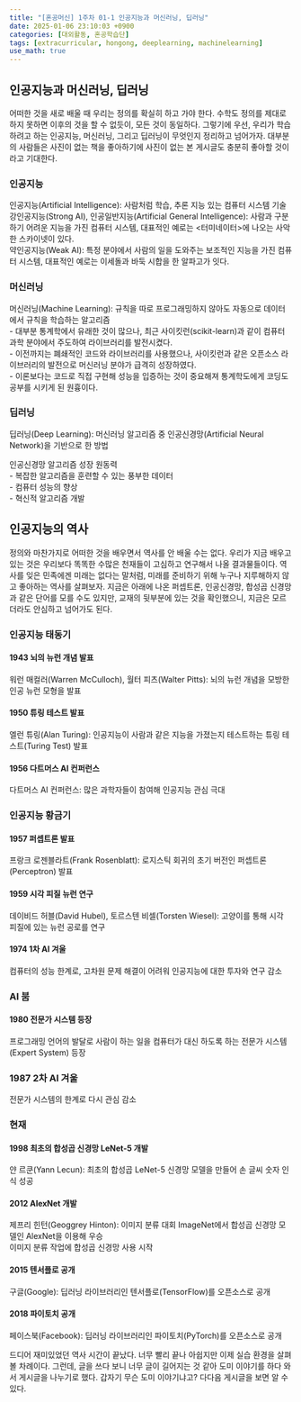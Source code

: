 ```yaml
---
title: "[혼공머신] 1주차 01-1 인공지능과 머신러닝, 딥러닝"
date: 2025-01-06 23:10:03 +0900
categories: [대외활동, 혼공학습단]
tags: [extracurricular, hongong, deeplearning, machinelearning]
use_math: true
---
```

## 인공지능과 머신러닝, 딥러닝
어떠한 것을 새로 배울 때 우리는 정의를 확실히 하고 가야 한다. 수학도 정의를 제대로 하지 못하면 이후의 것을 할 수 없듯이, 모든 것이 동일하다. 그렇기에 우선, 우리가 학습하려고 하는 인공지능, 머신러닝, 그리고 딥러닝이 무엇인지 정리하고 넘어가자. 대부분의 사람들은 사진이 없는 책을 좋아하기에 사진이 없는 본 게시글도 충분히 좋아할 것이라고 기대한다.

### 인공지능
인공지능(Artificial Intelligence): 사람처럼 학습, 추론 지능 있는 컴퓨터 시스템 기술  
강인공지능(Strong AI), 인공일반지능(Artificial General Intelligence): 사람과 구분하기 어려운 지능을 가진 컴퓨터 시스템, 대표적인 예로는 <터미네이터>에 나오는 사악한 스카이넷이 있다.  
약인공지능(Weak AI): 특정 분야에서 사람의 일을 도와주는 보조적인 지능을 가진 컴퓨터 시스템, 대표적인 예로는 이세돌과 바둑 시합을 한 알파고가 잇다.

### 머신러닝
머신러닝(Machine Learning): 규칙을 따로 프로그래밍하지 않아도 자동으로 데이터에서 규칙을 학습하는 알고리즘  
\- 대부분 통계학에서 유래한 것이 많으나, 최근 사이킷런(scikit-learn)과 같이 컴퓨터 과학 분야에서 주도하여 라이브러리를 발전시켰다.  
\- 이전까지는 폐쇄적인 코드와 라이브러리를 사용했으나, 사이킷런과 같은 오픈소스 라이브러리의 발전으로 머신러닝 분야가 급격히 성장하였다.  
\- 이론보다는 코드로 직접 구현해 성능을 입증하는 것이 중요해져 통계학도에게 코딩도 공부를 시키게 된 원흉이다.

### 딥러닝
딥러닝(Deep Learning): 머신러닝 알고리즘 중 인공신경망(Artificial Neural Network)을 기반으로 한 방법  

인공신경망 알고리즘 성장 원동력  
\- 복잡한 알고리즘을 훈련할 수 있는 풍부한 데이터  
\- 컴퓨터 성능의 향상  
\- 혁신적 알고리즘 개발  

## 인공지능의 역사
정의와 마찬가지로 어떠한 것을 배우면서 역사를 안 배울 수는 없다. 우리가 지금 배우고 있는 것은 우리보다 똑똑한 수많은 천재들이 고심하고 연구해서 나올 결과물들이다. 역사를 잊은 민족에겐 미래는 없다는 말처럼, 미래를 준비하기 위해 누구나 지루해하지 않고 좋아하는 역사를 살펴보자. 지금은 아래에 나온 퍼셉트론, 인공신경망, 합성곱 신경망과 같은 단어를 모를 수도 있지만, 교재의 뒷부분에 있는 것을 확인했으니, 지금은 모르더라도 안심하고 넘어가도 된다.

### 인공지능 태동기
#### 1943 뇌의 뉴런 개념 발표
워런 매컬러(Warren McCulloch), 월터 피츠(Walter Pitts): 뇌의 뉴런 개념을 모방한 인공 뉴런 모형을 발표

#### 1950 튜링 테스트 발표
엘런 튜링(Alan Turing): 인공지능이 사람과 같은 지능을 가졌는지 테스트하는 튜링 테스트(Turing Test) 발표

#### 1956 다트머스 AI 컨퍼런스
다트머스 AI 컨퍼런스: 많은 과학자들이 참여해 인공지능 관심 극대

### 인공지능 황금기
#### 1957 퍼셉트론 발표
프랑크 로젠블라트(Frank Rosenblatt): 로지스틱 회귀의 초기 버전인 퍼셉트론(Perceptron) 발표

#### 1959 시각 피질 뉴런 연구
데이비드 허블(David Hubel), 토르스텐 비셀(Torsten Wiesel): 고양이를 통해 시각 피질에 있는 뉴런 공로를 연구

#### 1974 1차 AI 겨울
컴퓨터의 성능 한계로, 고차원 문제 해결이 어려워 인공지능에 대한 투자와 연구 감소

### AI 붐
#### 1980 전문가 시스템 등장
프로그래밍 언어의 발달로 사람이 하는 일을 컴퓨터가 대신 하도록 하는 전문가 시스템(Expert System) 등장

### 1987 2차 AI 겨울
전문가 시스템의 한계로 다시 관심 감소

### 현재
#### 1998 최초의 합성곱 신경망 LeNet-5 개발
얀 르쿤(Yann Lecun): 최초의 합성곱 LeNet-5 신경망 모델을 만들어 손 글씨 숫자 인식 성공

#### 2012 AlexNet 개발
제프리 힌턴(Geoggrey Hinton): 이미지 분류 대회 ImageNet에서 합성곱 신경망 모델인 AlexNet을 이용해 우승  
이미지 분류 작업에 합성곱 신경망 사용 시작

#### 2015 텐서플로 공개
구글(Google): 딥러닝 라이브러리인 텐서플로(TensorFlow)를 오픈소스로 공개

#### 2018 파이토치 공개
페이스북(Facebook): 딥러닝 라이브러리인 파이토치(PyTorch)를 오픈소스로 공개

드디어 재미있었던 역사 시간이 끝났다. 너무 빨리 끝나 아쉽지만 이제 실습 환경을 살펴볼 차례이다. 그런데, 글을 쓰다 보니 너무 글이 길어지는 것 같아 도미 이야기를 하다 와서 게시글을 나누기로 했다. 갑자기 무슨 도미 이야기냐고? 다다음 게시글을 보면 알 수 있다.